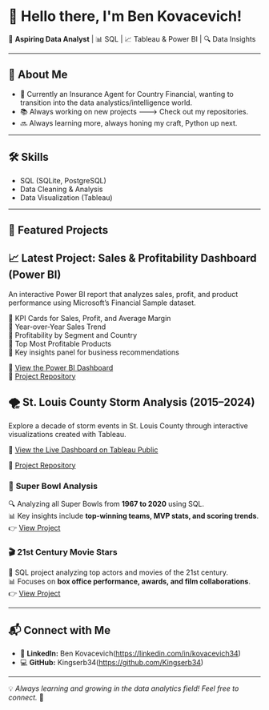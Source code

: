 # 👋 Hello there, I'm Ben Kovacevich!

🚀 **Aspiring Data Analyst** | 📊 SQL | 📈 Tableau & Power BI | 🔍 Data Insights

---

## 🔹 About Me
- 🎯 Currently an Insurance Agent for Country Financial, wanting to transition into the data analystics/intelligence world.
- 📚 Always working on new projects ---> Check out my repositories.
- 🔜 Always learning more, always honing my craft, Python up next.

---

## 🛠️ Skills
- SQL (SQLite, PostgreSQL)
- Data Cleaning & Analysis
- Data Visualization (Tableau)

---

## 📂 Featured Projects
## 📈 Latest Project: Sales & Profitability Dashboard (Power BI)

An interactive Power BI report that analyzes sales, profit, and product performance using Microsoft’s Financial Sample dataset.

🔹 KPI Cards for Sales, Profit, and Average Margin  
🔹 Year-over-Year Sales Trend  
🔹 Profitability by Segment and Country  
🔹 Top Most Profitable Products   
🔹 Key insights panel for business recommendations

🔗 [View the Power BI Dashboard](https://app.powerbi.com/reportEmbed?reportId=5d2a5f49-d4d2-4ef2-ae55-bf878d855aff&autoAuth=true&ctid=dfe41fd7-3fc6-45b8-8ddb-5a283993e43a)  
📁 [Project Repository](https://github.com/Kingserb34/sales-profitability-dashboard-power-bi)

## 🌪️ St. Louis County Storm Analysis (2015–2024)

Explore a decade of storm events in St. Louis County through interactive visualizations created with Tableau.

🔗 [View the Live Dashboard on Tableau Public](https://public.tableau.com/app/profile/benjamin.kovacevich/viz/10YearsofStormEventsinSt_Louis/Story1)

📁 [Project Repository](https://github.com/Kingserb34/stl-storm-analysis)

### 🏈 **Super Bowl Analysis**
🔍 Analyzing all Super Bowls from **1967 to 2020** using SQL.  
📊 Key insights include **top-winning teams, MVP stats, and scoring trends**.  
👉 [View Project](https://github.com/Kingserb34/SuperBowl_Analysis)

### 🎬 **21st Century Movie Stars**
🎥 SQL project analyzing top actors and movies of the 21st century.  
📊 Focuses on **box office performance, awards, and film collaborations**.  
👉 [View Project](https://github.com/Kingserb34/MovieStars_SQL)

---

## 📬 Connect with Me
- 🏢 **LinkedIn:** Ben Kovacevich(https://linkedin.com/in/kovacevich34)
- 💻 **GitHub:** Kingserb34(https://github.com/Kingserb34)

---
💡 *Always learning and growing in the data analytics field! Feel free to connect.* 🚀
